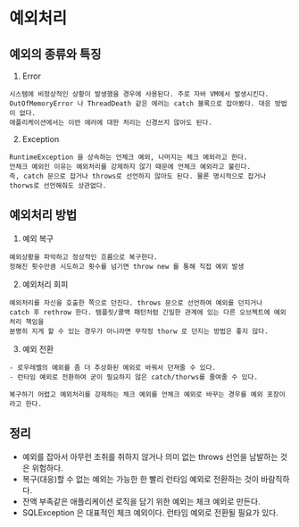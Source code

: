 # 예외처리

## 예외의 종류와 특징

1. Error
```
시스템에 비정상적인 상황이 발생했을 경우에 사용된다. 주로 자바 VM에서 발생시킨다.
OutOfMemoryError 나 ThreadDeath 같은 에러는 catch 블록으로 잡아봤다. 대응 방법이 없다.
애플리케이션에서는 이런 에러에 대한 처리는 신경쓰지 않아도 된다. 
```

2. Exception
```
RuntimeException 을 상속하는 언체크 예외, 나머지는 체크 예외라고 한다.
언체크 예외인 이유는 예외처리를 강제하지 않기 때문에 언체크 예외라고 불린다. 
즉, catch 문으로 잡거나 throws로 선언하지 않아도 된다. 물론 명시적으로 잡거나 thorws로 선언해줘도 상관없다.
```

## 예외처리 방법

1. 예외 복구
```
예외상황을 파악하고 정상적인 흐름으로 복구한다.
정해진 횟수만큼 시도하고 횟수를 넘기면 throw new 를 통해 직접 예외 발생
```

2. 예외처리 회피
```
예외처리를 자신을 호출한 쪽으로 던진다. throws 문으로 선언하여 예외를 던지거나 
catch 후 rethrow 한다. 템플릿/콜백 패턴처럼 긴밀한 관계에 있는 다른 오브젝트에 예외처리 책임을
분명히 지게 할 수 있는 경우가 아니라면 무작정 thorw 로 던지는 방법은 좋지 않다.
```

3. 예외 전환
```
- 로우레벨의 예외를 좀 더 추상화된 예외로 바꿔서 던져줄 수 있다.
- 런타임 예외로 전환하여 굳이 필요하지 않은 catch/thorws를 줄여줄 수 있다.

복구하기 어렵고 예외처리를 강제하는 체크 예외를 언체크 예외로 바꾸는 경우를 예외 포장이라고 한다.
```




## 정리
- 예외를 잡아서 아무런 조취를 취하지 않거나 의미 없는 throws 선언을 남발하는 것은 위험하다.
- 복구(대응)할 수 없는 예외는 가능한 한 빨리 런타임 예외로 전환하는 것이 바람직하다.
- 잔액 부족같은 애플리케이션 로직을 담기 위한 예외는 체크 예외로 만든다.
- SQLException 은 대표적인 체크 예외이다. 런타임 예외로 전환될 필요가 있다.
